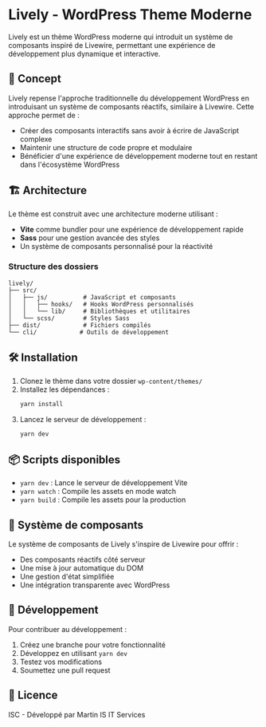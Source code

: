 # Lively - WordPress Theme Moderne

Lively est un thème WordPress moderne qui introduit un système de composants inspiré de Livewire, permettant une expérience de développement plus dynamique et interactive.

## 🚀 Concept

Lively repense l'approche traditionnelle du développement WordPress en introduisant un système de composants réactifs, similaire à Livewire. Cette approche permet de :

- Créer des composants interactifs sans avoir à écrire de JavaScript complexe
- Maintenir une structure de code propre et modulaire
- Bénéficier d'une expérience de développement moderne tout en restant dans l'écosystème WordPress

## 🏗️ Architecture

Le thème est construit avec une architecture moderne utilisant :

- **Vite** comme bundler pour une expérience de développement rapide
- **Sass** pour une gestion avancée des styles
- Un système de composants personnalisé pour la réactivité

### Structure des dossiers

```
lively/
├── src/
│   ├── js/          # JavaScript et composants
│   │   ├── hooks/   # Hooks WordPress personnalisés
│   │   └── lib/     # Bibliothèques et utilitaires
│   └── scss/        # Styles Sass
├── dist/            # Fichiers compilés
└── cli/            # Outils de développement
```

## 🛠️ Installation

1. Clonez le thème dans votre dossier `wp-content/themes/`
2. Installez les dépendances :
   ```bash
   yarn install
   ```
3. Lancez le serveur de développement :
   ```bash
   yarn dev
   ```

## 📦 Scripts disponibles

- `yarn dev` : Lance le serveur de développement Vite
- `yarn watch` : Compile les assets en mode watch
- `yarn build` : Compile les assets pour la production

## 🎯 Système de composants

Le système de composants de Lively s'inspire de Livewire pour offrir :

- Des composants réactifs côté serveur
- Une mise à jour automatique du DOM
- Une gestion d'état simplifiée
- Une intégration transparente avec WordPress

## 🔧 Développement

Pour contribuer au développement :

1. Créez une branche pour votre fonctionnalité
2. Développez en utilisant `yarn dev`
3. Testez vos modifications
4. Soumettez une pull request

## 📝 Licence

ISC - Développé par Martin IS IT Services

